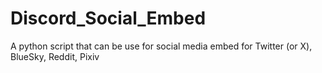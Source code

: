 # Discord_Social_Embed
A python script that can be use for social media embed for Twitter (or X), BlueSky, Reddit, Pixiv
